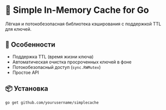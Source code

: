 # 🧠 Simple In-Memory Cache for Go

Лёгкая и потокобезопасная библиотека кэширования с поддержкой TTL для ключей.

## 🚀 Особенности

- Поддержка TTL (время жизни ключа)
- Автоматическая очистка просроченных ключей в фоне
- Потокобезопасный доступ (`sync.RWMutex`)
- Простое API

## 📦 Установка

```bash
go get github.com/yourusername/simplecache
